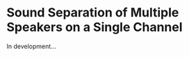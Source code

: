 Sound Separation of Multiple Speakers on a Single Channel
=========================================================

In development...